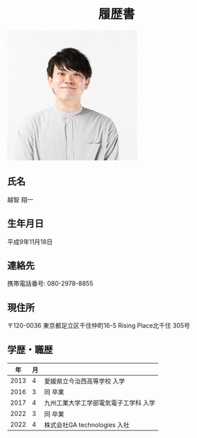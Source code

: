 <div style="text-align: center;">
 <h1>履歴書</h1>
</div>

<img src="img/myimage.png" width="300px" alt="顔写真">

## 氏名
越智 翔一

## 生年月日
平成9年11月18日

## 連絡先
携帯電話番号: 080-2978-8855


## 現住所
〒120-0036
東京都足立区千住仲町16-5 Rising Place北千住 305号


## 学歴・職歴
|年|月||
|---|---|---|
|2013|4|愛媛県立今治西高等学校 入学|
|2016|3|同 卒業|
|2017|4|九州工業大学工学部電気電子工学科 入学|
|2022|3|同 卒業|
|2022|4|株式会社GA technologies 入社|
